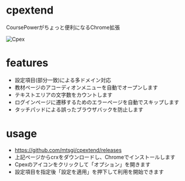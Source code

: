 # cpextend
CoursePowerがちょっと便利になるChrome拡張

![Cpex](https://i.imgur.com/2XB2Tm6.png "Cpex")

# features
- 設定項目(部分一致)による多ドメイン対応
- 教材ページのアコーディオンメニューを自動でオープンします
- テキストエリアの文字数をカウントします
- ログインページに遷移するためのエラーページを自動でスキップします
- タッチパッドによる誤ったブラウザバックを防止します

# usage
- https://github.com/mtsgi/cpextend/releases
- 上記ページからcrxをダウンロードし、Chromeでインストールします
- Cpexのアイコンをクリックして「オプション」を開きます
- 設定項目を指定後「設定を適用」を押下して利用を開始できます